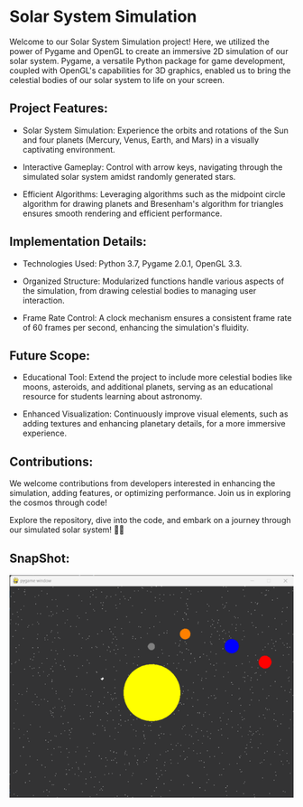 # Solar System Simulation

Welcome to our Solar System Simulation project! Here, we utilized the power of Pygame and OpenGL to create an immersive 2D simulation of our solar system. Pygame, a versatile Python package for game development, coupled with OpenGL's capabilities for 3D graphics, enabled us to bring the celestial bodies of our solar system to life on your screen.

## Project Features:
- Solar System Simulation: Experience the orbits and rotations of the Sun and four planets (Mercury, Venus, Earth, and Mars) in a visually captivating environment.

- Interactive Gameplay: Control with arrow keys, navigating through the simulated solar system amidst randomly generated stars.

- Efficient Algorithms: Leveraging algorithms such as the midpoint circle algorithm for drawing planets and Bresenham's algorithm for triangles ensures smooth rendering and efficient performance.

## Implementation Details:
- Technologies Used: Python 3.7, Pygame 2.0.1, OpenGL 3.3.

- Organized Structure: Modularized functions handle various aspects of the simulation, from drawing celestial bodies to managing user interaction.

- Frame Rate Control: A clock mechanism ensures a consistent frame rate of 60 frames per second, enhancing the simulation's fluidity.

## Future Scope:
- Educational Tool: Extend the project to include more celestial bodies like moons, asteroids, and additional planets, serving as an educational resource for students learning about astronomy.

- Enhanced Visualization: Continuously improve visual elements, such as adding textures and enhancing planetary details, for a more immersive experience.

## Contributions:
We welcome contributions from developers interested in enhancing the simulation, adding features, or optimizing performance. Join us in exploring the cosmos through code!

Explore the repository, dive into the code, and embark on a journey through our simulated solar system! 🌌🚀

## SnapShot:
![](Screenshot.png)
